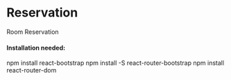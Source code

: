 # Reservation
Room Reservation



#### Installation needed:

npm install react-bootstrap
npm install -S react-router-bootstrap
npm install react-router-dom